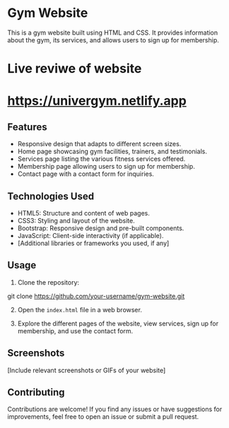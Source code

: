 
# Gym Website

This is a gym website built using HTML and CSS. It provides information about the gym, its services, and allows users to sign up for membership.


# Live reviwe of website
# https://univergym.netlify.app
## Features

- Responsive design that adapts to different screen sizes.
- Home page showcasing gym facilities, trainers, and testimonials.
- Services page listing the various fitness services offered.
- Membership page allowing users to sign up for membership.
- Contact page with a contact form for inquiries.

## Technologies Used

- HTML5: Structure and content of web pages.
- CSS3: Styling and layout of the website.
- Bootstrap: Responsive design and pre-built components.
- JavaScript: Client-side interactivity (if applicable).
- [Additional libraries or frameworks you used, if any]

## Usage

1. Clone the repository:


git clone https://github.com/your-username/gym-website.git


2. Open the `index.html` file in a web browser.

3. Explore the different pages of the website, view services, sign up for membership, and use the contact form.

## Screenshots

[Include relevant screenshots or GIFs of your website]

## Contributing

Contributions are welcome! If you find any issues or have suggestions for improvements, feel free to open an issue or submit a pull request.



